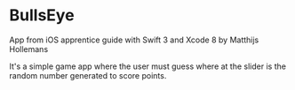 # BullsEye
App from iOS apprentice guide with Swift 3 and Xcode 8 by Matthijs Hollemans

It's a simple game app where the user must guess where at the slider is the random number generated to score points.
